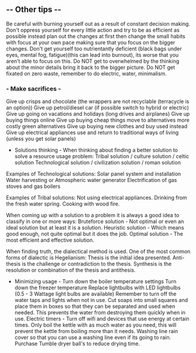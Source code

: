 ## -- Other tips --
Be careful with burning yourself out as a result of constant decision making.
Don't oppress yourself for every little action and try to be as efficient as possible instead plan out the changes at first then change the small habits with focus at your own pace making sure that you focus on the bigger changes.
Don't get yourself too nutrientantly deficient (black bags under eyes, mental fog, fatigue)(this can lead into burnout), its worse that you aren't able to focus on this.
Do NOT get to overwhelmed by the thinking about the minor details bring it back to the bigger picture.
Do NOT get fixated on zero waste, remember to do electric, water, minimalism.

### - Make sacrifices -
Give up crisps and chocolate (the wrappers are not recyclable (terracycle is an option))
Give up petrol/diesel car (if possible switch to hybrid or electric)
Give up going on vacations and holidays (long drives and airplanes)
Give up buying things online
Give up buying cheap things move to alternatives more costly green alternatives
Give up buying new clothes and buy used instead
Give up electrical appliances use and return to traditional ways of living (unless you get solar panels)

- Solutions thinking -
When thinking about finding a better solution to solve a resource usage problem:
Tribal solution / culture solution / celtic solution
Technological solution / civilization solution / roman solution

Examples of Technological solutions:
Solar panel system and installation
Water harvesting or Atmospheric water generator
Electrification of gas stoves and gas boilers

Examples of Tribal solutions:
Not using electrical appliances.
Drinking from the fresh water spring.
Cooking with wood fire.

When coming up with a solution to a problem it is always a good idea to classify in one or more ways:
Bruteforce solution - Not optimal or even an ideal solution but at least it is a solution.
Heuristic solution - Which means good enough, not quite optimal but it does the job.
Optimal solution - The most efficient and effective solution.

When finding truth, the dialectical method is used. One of the most common forms of dialectic is Hegelianism: 
Thesis is the initial idea presented.
Anti-thesis is the challenge or contradiction to the thesis.
Synthesis is the resolution or combination of the thesis and antithesis.

- Minimizing usage -
Turn down the boiler temperature settings
Turn down the freezer temperature
Replace lightbulbs with LED lightbulbs (0.5 - 3 Wattage light bulbs are available)
Remember to turn off the water taps and lights when not in use.
Cut soaps into small squares and place them in boxes so that they can be separated and used when needed. This prevents the water from destroying them quickly when in use.
Electric timers - Turn off wifi and devices that use energy at certain times.
Only boil the kettle with as much water as you need, this will prevent the kettle from boiling more than it needs.
Washing line rain cover so that you can use a washing line even if its going to rain.
Purchase Tumble dryer ball's to reduce drying time.
